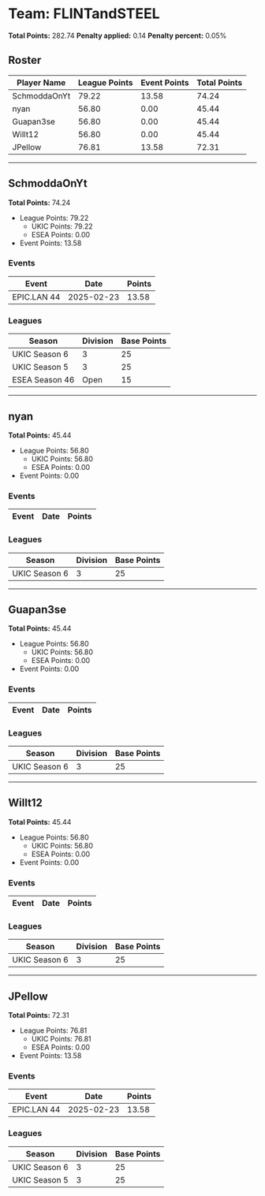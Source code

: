 # Team: FLINTandSTEEL

**Total Points:** 282.74
**Penalty applied:** 0.14
**Penalty percent:** 0.05%

## Roster
| Player Name | League Points | Event Points | Total Points |
|-------------|--------------|--------------|-------------|
| SchmoddaOnYt | 79.22 | 13.58 | 74.24 |
| nyan | 56.80 | 0.00 | 45.44 |
| Guapan3se | 56.80 | 0.00 | 45.44 |
| Willt12 | 56.80 | 0.00 | 45.44 |
| JPellow | 76.81 | 13.58 | 72.31 |

---

## SchmoddaOnYt

**Total Points:** 74.24

- League Points: 79.22
  - UKIC Points: 79.22
  - ESEA Points: 0.00
- Event Points: 13.58

### Events
| Event | Date | Points |
|-------|------|--------|
| EPIC.LAN 44 | 2025-02-23 | 13.58 |
### Leagues
| Season | Division | Base Points |
|--------|----------|-------------|
| UKIC Season 6 | 3 | 25 |
| UKIC Season 5 | 3 | 25 |
| ESEA Season 46 | Open | 15 |
---

## nyan

**Total Points:** 45.44

- League Points: 56.80
  - UKIC Points: 56.80
  - ESEA Points: 0.00
- Event Points: 0.00

### Events
| Event | Date | Points |
|-------|------|--------|
### Leagues
| Season | Division | Base Points |
|--------|----------|-------------|
| UKIC Season 6 | 3 | 25 |
---

## Guapan3se

**Total Points:** 45.44

- League Points: 56.80
  - UKIC Points: 56.80
  - ESEA Points: 0.00
- Event Points: 0.00

### Events
| Event | Date | Points |
|-------|------|--------|
### Leagues
| Season | Division | Base Points |
|--------|----------|-------------|
| UKIC Season 6 | 3 | 25 |
---

## Willt12

**Total Points:** 45.44

- League Points: 56.80
  - UKIC Points: 56.80
  - ESEA Points: 0.00
- Event Points: 0.00

### Events
| Event | Date | Points |
|-------|------|--------|
### Leagues
| Season | Division | Base Points |
|--------|----------|-------------|
| UKIC Season 6 | 3 | 25 |
---

## JPellow

**Total Points:** 72.31

- League Points: 76.81
  - UKIC Points: 76.81
  - ESEA Points: 0.00
- Event Points: 13.58

### Events
| Event | Date | Points |
|-------|------|--------|
| EPIC.LAN 44 | 2025-02-23 | 13.58 |
### Leagues
| Season | Division | Base Points |
|--------|----------|-------------|
| UKIC Season 6 | 3 | 25 |
| UKIC Season 5 | 3 | 25 |